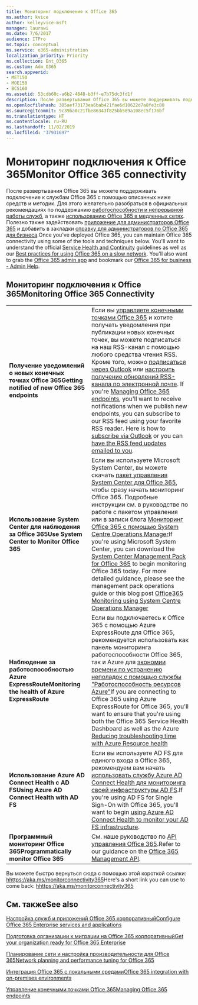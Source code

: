 ```yaml
---
title: Мониторинг подключения к Office 365
ms.author: kvice
author: kelleyvice-msft
manager: laurawi
ms.date: 7/6/2017
audience: ITPro
ms.topic: conceptual
ms.service: o365-administration
localization_priority: Priority
ms.collection: Ent_O365
ms.custom: Adm_O365
search.appverid:
- MET150
- MOE150
- BCS160
ms.assetid: 53cdb60c-a6b2-4848-b3ff-e7b75dc3fd1f
description: После развертывания Office 365 вы можете поддерживать подключение к службам Office 365 с помощью описанных ниже средств и методик. Для этого желательно разобраться в официальных рекомендациях по поддержанию работоспособности и непрерывной работы служб, а также использованию Office 365 в медленных сетях. Полезно также задействовать приложение для администраторов Office 365 и добавить в закладки справку для администраторов по Office 365 для бизнеса.
ms.openlocfilehash: 385aef73173ea6bab421fae6d10622d7a8fe3c80
ms.sourcegitcommit: 9c39ba0c21fbe86343f825bb589a108ec5f176bf
ms.translationtype: HT
ms.contentlocale: ru-RU
ms.lasthandoff: 11/02/2019
ms.locfileid: "37931697"
---
```

# <a name="monitor-office-365-connectivity"></a><span data-ttu-id="ccd74-105">Мониторинг подключения к Office 365</span><span class="sxs-lookup"><span data-stu-id="ccd74-105">Monitor Office 365 connectivity</span></span>

<span data-ttu-id="ccd74-p102">После развертывания Office 365 вы можете поддерживать подключение к службам Office 365 с помощью описанных ниже средств и методик. Для этого желательно разобраться в официальных рекомендациях по поддержанию [работоспособности и непрерывной работы служб](https://docs.microsoft.com/office365/servicedescriptions/office-365-platform-service-description/service-health-and-continuity), а также [использованию Office 365 в медленных сетях](https://support.office.com/article/fd16c8d2-4799-4c39-8fd7-045f06640166). Полезно также задействовать [приложение для администраторов Office 365](https://blogs.office.com/2015/03/13/administer-on-the-go-with-the-updated-office-365-admin-app/) и добавить в закладки [справку для администраторов по Office 365 для бизнеса](https://support.office.com/article/17d3ff3f-3601-466e-b5a1-482b31cfb791).</span><span class="sxs-lookup"><span data-stu-id="ccd74-p102">Once you've deployed Office 365, you can maintain Office 365 connectivity using some of the tools and techniques below. You'll want to understand the official [Service Health and Continuity](https://docs.microsoft.com/office365/servicedescriptions/office-365-platform-service-description/service-health-and-continuity) guidelines as well as our [Best practices for using Office 365 on a slow network](https://support.office.com/article/fd16c8d2-4799-4c39-8fd7-045f06640166). You'll also want to grab the [Office 365 admin app](https://blogs.office.com/2015/03/13/administer-on-the-go-with-the-updated-office-365-admin-app/) and bookmark our [Office 365 for business - Admin Help](https://support.office.com/article/17d3ff3f-3601-466e-b5a1-482b31cfb791).</span></span>
  
## <a name="monitoring-office-365-connectivity"></a><span data-ttu-id="ccd74-109">Мониторинг подключения к Office 365</span><span class="sxs-lookup"><span data-stu-id="ccd74-109">Monitoring Office 365 Connectivity</span></span>

|||
|:-----|:-----|
|<span data-ttu-id="ccd74-110">**Получение уведомлений о новых конечных точках Office 365**</span><span class="sxs-lookup"><span data-stu-id="ccd74-110">**Getting notified of new Office 365 endpoints**</span></span> <br/> |<span data-ttu-id="ccd74-p103">Если вы [управляете конечными точками Office 365](https://support.office.com/article/99cab9d4-ef59-4207-9f2b-3728eb46bf9a) и хотите получать уведомления при публикации новых конечных точек, вы можете подписаться на наш RSS-канал с помощью любого средства чтения RSS. Кроме того, можно [подписаться через Outlook](https://go.microsoft.com/fwlink/p/?LinkId=532416) или [настроить получение обновлений RSS-канала по электронной почте](https://go.microsoft.com/fwlink/p/?LinkId=532417).  </span><span class="sxs-lookup"><span data-stu-id="ccd74-p103">If you're [Managing Office 365 endpoints](https://support.office.com/article/99cab9d4-ef59-4207-9f2b-3728eb46bf9a), you'll want to receive notifications when we publish new endpoints, you can subscribe to our RSS feed using your favorite RSS reader. Here is how to [subscribe via Outlook](https://go.microsoft.com/fwlink/p/?LinkId=532416) or you can [have the RSS feed updates emailed to you](https://go.microsoft.com/fwlink/p/?LinkId=532417).  </span></span><br/> |
|<span data-ttu-id="ccd74-113">**Использование System Center для наблюдения за Office 365**</span><span class="sxs-lookup"><span data-stu-id="ccd74-113">**Use System Center to Monitor Office 365**</span></span> <br/> |<span data-ttu-id="ccd74-p104">Если вы используете Microsoft System Center, вы можете скачать [пакет управления System Center для Office 365](https://www.microsoft.com/download/details.aspx?id=43708), чтобы сразу начать мониторинг Office 365. Подробные инструкции см. в руководстве по работе с пакетом управления или в записи блога [Мониторинг Office 365 с помощью System Centre Operations Manager](https://blogs.msdn.com/b/mvpawardprogram/archive/2015/07/08/office365-monitoring-using-system-centre-operations-manager.aspx)</span><span class="sxs-lookup"><span data-stu-id="ccd74-p104">If you're using Microsoft System Center, you can download the [System Center Management Pack for Office 365](https://www.microsoft.com/download/details.aspx?id=43708) to begin monitoring Office 365 today. For more detailed guidance, please see the management pack operations guide or this blog post [Office365 Monitoring using System Centre Operations Manager](https://blogs.msdn.com/b/mvpawardprogram/archive/2015/07/08/office365-monitoring-using-system-centre-operations-manager.aspx)</span></span> <br/> |
|<span data-ttu-id="ccd74-116">**Наблюдение за работоспособностью Azure ExpressRoute**</span><span class="sxs-lookup"><span data-stu-id="ccd74-116">**Monitoring the health of Azure ExpressRoute**</span></span> <br/> |<span data-ttu-id="ccd74-117">Если вы подключаетесь к Office 365 с помощью Azure ExpressRoute для Office 365, рекомендуется использовать как панель мониторинга работоспособности Office 365, так и Azure для [экономии времени по устранению неполадок с помощью службы "Работоспособность ресурсов Azure"](https://azure.microsoft.com/blog/reduce-troubleshooting-time-with-azure-resource-health/)</span><span class="sxs-lookup"><span data-stu-id="ccd74-117">If you are connecting to Office 365 using Azure ExpressRoute for Office 365, you'll want to ensure that you're using both the Office 365 Service Health Dashboard as well as the Azure [Reducing troubleshooting time with Azure Resource health](https://azure.microsoft.com/blog/reduce-troubleshooting-time-with-azure-resource-health/)</span></span> <br/> |
|<span data-ttu-id="ccd74-118">**Использование Azure AD Connect Health с AD FS**</span><span class="sxs-lookup"><span data-stu-id="ccd74-118">**Using Azure AD Connect Health with AD FS**</span></span> <br/> |<span data-ttu-id="ccd74-119">Если вы используете AD FS для единого входа в Office 365, рекомендуем вам начать [использовать службу Azure AD Connect Health для мониторинга своей инфраструктуры AD FS](https://azure.microsoft.com/documentation/articles/active-directory-aadconnect-health-adfs/).</span><span class="sxs-lookup"><span data-stu-id="ccd74-119">If you're using AD FS for Single Sign-On with Office 365, you'll want to begin [using Azure AD Connect Health to monitor your AD FS infrastructure](https://azure.microsoft.com/documentation/articles/active-directory-aadconnect-health-adfs/).</span></span>  <br/> |
|<span data-ttu-id="ccd74-120">**Программный мониторинг Office 365**</span><span class="sxs-lookup"><span data-stu-id="ccd74-120">**Programmatically monitor Office 365**</span></span> <br/> |<span data-ttu-id="ccd74-121">См. наше руководство по [API управления Office 365](https://docs.microsoft.com/office/office-365-management-api/office-365-management-apis-overview).</span><span class="sxs-lookup"><span data-stu-id="ccd74-121">Refer to our guidance on the [Office 365 Management API](https://docs.microsoft.com/office/office-365-management-api/office-365-management-apis-overview).</span></span>  <br/> |

<span data-ttu-id="ccd74-122">Вы можете быстро вернуться сюда с помощью этой короткой ссылки: [hhttps://aka.ms/monitorconnectivity365](https://aka.ms/monitorconnectivity365)</span><span class="sxs-lookup"><span data-stu-id="ccd74-122">Here's a short link you can use to come back: [hhttps://aka.ms/monitorconnectivity365](https://aka.ms/monitorconnectivity365)</span></span>
  
## <a name="see-also"></a><span data-ttu-id="ccd74-123">См. также</span><span class="sxs-lookup"><span data-stu-id="ccd74-123">See also</span></span>

[<span data-ttu-id="ccd74-124">Настройка служб и приложений Office 365 корпоративный</span><span class="sxs-lookup"><span data-stu-id="ccd74-124">Configure Office 365 Enterprise services and applications</span></span>](configure-services-and-applications.md)
  
[<span data-ttu-id="ccd74-125">Подготовка организации к миграции на Office 365 корпоративный</span><span class="sxs-lookup"><span data-stu-id="ccd74-125">Get your organization ready for Office 365 Enterprise</span></span>](get-your-organization-ready-for-office-365.md)
  
[<span data-ttu-id="ccd74-126">Планирование сети и настройка производительности для Office 365</span><span class="sxs-lookup"><span data-stu-id="ccd74-126">Network planning and performance tuning for Office 365</span></span>](network-planning-and-performance.md)
  
[<span data-ttu-id="ccd74-127">Интеграция Office 365 с локальными средами</span><span class="sxs-lookup"><span data-stu-id="ccd74-127">Office 365 integration with on-premises environments</span></span>](office-365-integration.md)
  
[<span data-ttu-id="ccd74-128">Управление конечными точками Office 365</span><span class="sxs-lookup"><span data-stu-id="ccd74-128">Managing Office 365 endpoints</span></span>](https://support.office.com/article/99cab9d4-ef59-4207-9f2b-3728eb46bf9a)
